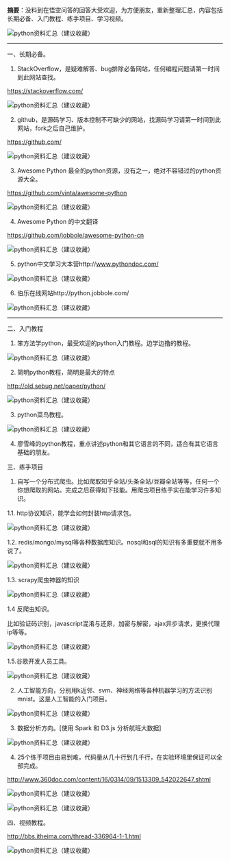 **摘要**：没料到在悟空问答的回答大受欢迎，为方便朋友，重新整理汇总，内容包括长期必备、入门教程、练手项目、学习视频。

![python资料汇总（建议收藏）](http://p3.pstatp.com/large/4af700024656afc89446)

---

一、长期必备。  

1. StackOverflow，是疑难解答、bug排除必备网站，任何编程问题请第一时间到此网站查找。  

https://stackoverflow.com/

![python资料汇总（建议收藏）](http://p3.pstatp.com/large/4af6000256962ec39e33)

2. github，是源码学习、版本控制不可缺少的网站，找源码学习请第一时间到此网站，fork之后自己维护。

https://github.com/

![python资料汇总（建议收藏）](http://p1.pstatp.com/large/4afb0000178f9dc445ab)

3. Awesome Python 最全的python资源，没有之一，绝对不容错过的python资源大全。

https://github.com/vinta/awesome-python

![python资料汇总（建议收藏）](http://p3.pstatp.com/large/4af600025eae5981f6a0)

4. Awesome Python 的中文翻译

https://github.com/jobbole/awesome-python-cn

![python资料汇总（建议收藏）](http://p3.pstatp.com/large/4af50005e47089330a50)

5. python中文学习大本营http://www.pythondoc.com/

![python资料汇总（建议收藏）](http://p1.pstatp.com/large/4afa0001eb9598f84c5c)

6. 伯乐在线网站http://python.jobbole.com/

![python资料汇总（建议收藏）](http://p9.pstatp.com/large/4afa0001ec3c80552b49)

---

二、入门教程  

1. 笨方法学python，最受欢迎的python入门教程。边学边撸的教程。

![python资料汇总（建议收藏）](http://p1.pstatp.com/large/4af700025ea37abb913f)

2. 简明python教程，简明是最大的特点

http://old.sebug.net/paper/python/

![python资料汇总（建议收藏）](http://p1.pstatp.com/large/4afa0001f9fdc4b3ae58)

3. python菜鸟教程。

![python资料汇总（建议收藏）](http://p9.pstatp.com/large/4af600027009840634a5)

4. 廖雪峰的python教程，重点讲述python和其它语言的不同，适合有其它语言基础的朋友。

三、练手项目

1. 自写一个分布式爬虫。比如爬取知乎全站/头条全站/豆瓣全站等等，任何一个你想爬取的网站。完成之后获得如下技能。用爬虫项目练手实在能学习许多知识。

1.1. http协议知识，能学会如何封装http请求包。

![python资料汇总（建议收藏）](http://p3.pstatp.com/large/4af8000267a09575c6d3)

1.2. redis/mongo/mysql等各种数据库知识。nosql和sql的知识有多重要就不用多说了。

![python资料汇总（建议收藏）](http://p3.pstatp.com/large/4af700026ac1332191a6)

1.3. scrapy爬虫神器的知识

![python资料汇总（建议收藏）](http://p3.pstatp.com/large/4afb00003354d6b35c44)

1.4 反爬虫知识。

比如验证码识别，javascript混淆与还原，加密与解密，ajax异步请求，更换代理ip等等。

![python资料汇总（建议收藏）](http://p9.pstatp.com/large/4af6000277844c6ee335)

1.5.谷歌开发人员工具。

![python资料汇总（建议收藏）](http://p1.pstatp.com/large/4a330004d82b18cdf8d2)

2. 人工智能方向，分别用k近邻、svm、神经网络等各种机器学习的方法识别mnist。这是人工智能的入门项目。

![python资料汇总（建议收藏）](http://p3.pstatp.com/large/4afa000205c1072f8afd)

3. 数据分析方向。[使用 Spark 和 D3.js 分析航班大数据]

![python资料汇总（建议收藏）](http://p1.pstatp.com/large/4af800026ec39a77b659)

4. 25个练手项目由易到难，代码量从几十行到几千行，在实验环境里保证可以全部完成。

http://www.360doc.com/content/16/0314/09/1513309_542022647.shtml

![python资料汇总（建议收藏）](http://p1.pstatp.com/large/4af600027c4f0e8c9486)

![python资料汇总（建议收藏）](http://p3.pstatp.com/large/4af600027c6be6c47cdf)

四、视频教程。

http://bbs.itheima.com/thread-336964-1-1.html

![python资料汇总（建议收藏）](http://p1.pstatp.com/large/4af8000275b3aca5f9f7)
